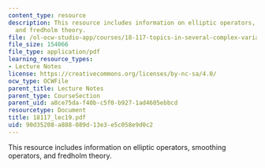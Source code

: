 ```yaml
---
content_type: resource
description: This resource includes information on elliptic operators, smoothing operators,
  and fredholm theory.
file: /ol-ocw-studio-app/courses/18-117-topics-in-several-complex-variables-spring-2005/90d35208a888089d13e3e5c058e9d0c2_18117_lec19.pdf
file_size: 154066
file_type: application/pdf
learning_resource_types:
- Lecture Notes
license: https://creativecommons.org/licenses/by-nc-sa/4.0/
ocw_type: OCWFile
parent_title: Lecture Notes
parent_type: CourseSection
parent_uid: a8ce75da-f40b-c5f0-b927-1ad4605ebbcd
resourcetype: Document
title: 18117_lec19.pdf
uid: 90d35208-a888-089d-13e3-e5c058e9d0c2
---
```

This resource includes information on elliptic operators, smoothing operators, and fredholm theory.